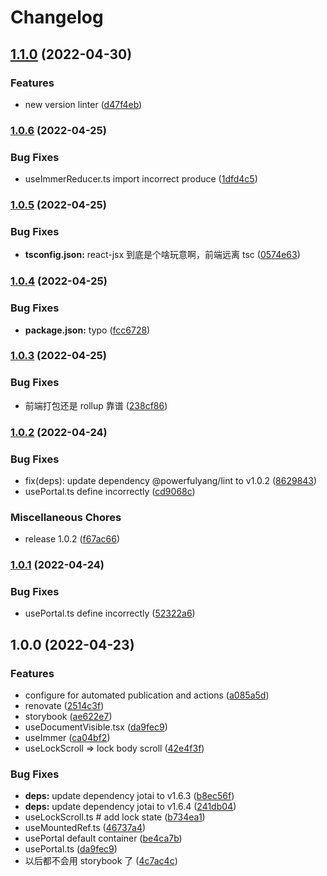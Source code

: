 # Changelog

## [1.1.0](https://github.com/powerfulyang/hooks/compare/v1.0.6...v1.1.0) (2022-04-30)


### Features

* new version linter ([d47f4eb](https://github.com/powerfulyang/hooks/commit/d47f4eb139e7dd81cdbed712c71e0f4a1b4ab196))

### [1.0.6](https://github.com/powerfulyang/hooks/compare/v1.0.5...v1.0.6) (2022-04-25)


### Bug Fixes

* useImmerReducer.ts import incorrect produce ([1dfd4c5](https://github.com/powerfulyang/hooks/commit/1dfd4c5e5d4bb64eab6d672c343b71a3dbb27f58))

### [1.0.5](https://github.com/powerfulyang/hooks/compare/v1.0.4...v1.0.5) (2022-04-25)


### Bug Fixes

* **tsconfig.json:** react-jsx 到底是个啥玩意啊，前端远离 tsc ([0574e63](https://github.com/powerfulyang/hooks/commit/0574e632b31e8039511aa8b9b620e8c9f34c9b43))

### [1.0.4](https://github.com/powerfulyang/hooks/compare/v1.0.3...v1.0.4) (2022-04-25)

### Bug Fixes

- **package.json:** typo ([fcc6728](https://github.com/powerfulyang/hooks/commit/fcc67284c69a5deb26b7040797d31a2511fe7fef))

### [1.0.3](https://github.com/powerfulyang/hooks/compare/v1.0.2...v1.0.3) (2022-04-25)

### Bug Fixes

- 前端打包还是 rollup 靠谱 ([238cf86](https://github.com/powerfulyang/hooks/commit/238cf863399215d1be7f307542ea80e525278769))

### [1.0.2](https://github.com/powerfulyang/hooks/compare/v1.0.0...v1.0.2) (2022-04-24)

### Bug Fixes

- fix(deps): update dependency @powerfulyang/lint to v1.0.2 ([8629843](https://github.com/powerfulyang/hooks/commit/8629843a78d46681c62c2ebcc538f97ebd7b589a))
- usePortal.ts define incorrectly ([cd9068c](https://github.com/powerfulyang/hooks/commit/cd9068cb58ec307ddf13090ed725ff9a12cf2168))

### Miscellaneous Chores

- release 1.0.2 ([f67ac66](https://github.com/powerfulyang/hooks/commit/f67ac6627df6cc50a2f722df0dffb213338ea36d))

### [1.0.1](https://github.com/powerfulyang/hooks/compare/v1.0.0...v1.0.1) (2022-04-24)

### Bug Fixes

- usePortal.ts define incorrectly ([52322a6](https://github.com/powerfulyang/hooks/commit/52322a61c09d2d78ffc7d9704d2f58ec1d231b94))

## 1.0.0 (2022-04-23)

### Features

- configure for automated publication and actions ([a085a5d](https://github.com/powerfulyang/hooks/commit/a085a5d8dc7b3fd2726b1a31c151127071a49102))
- renovate ([2514c3f](https://github.com/powerfulyang/hooks/commit/2514c3ff247be30a0645e8cab549e1a7a006f064))
- storybook ([ae622e7](https://github.com/powerfulyang/hooks/commit/ae622e75457047c0ef5fd704479fb94d091d589d))
- useDocumentVisible.tsx ([da9fec9](https://github.com/powerfulyang/hooks/commit/da9fec9e25c783bc48f4cdab030f594c81378e5d))
- useImmer ([ca04bf2](https://github.com/powerfulyang/hooks/commit/ca04bf2ce9f826842e3822f6089809b08688c231))
- useLockScroll => lock body scroll ([42e4f3f](https://github.com/powerfulyang/hooks/commit/42e4f3fc02b394cb54d79ba746d5bee920dd501e))

### Bug Fixes

- **deps:** update dependency jotai to v1.6.3 ([b8ec56f](https://github.com/powerfulyang/hooks/commit/b8ec56fd34c65e790739d72d60ae6e105ccc2137))
- **deps:** update dependency jotai to v1.6.4 ([241db04](https://github.com/powerfulyang/hooks/commit/241db0404707db271d361f09415500a6f9d1cb7a))
- useLockScroll.ts # add lock state ([b734ea1](https://github.com/powerfulyang/hooks/commit/b734ea1c8bee6e7e172dd093bcfe509afca72674))
- useMountedRef.ts ([46737a4](https://github.com/powerfulyang/hooks/commit/46737a456219593c414e163419ea0cd67201613d))
- usePortal default container ([be4ca7b](https://github.com/powerfulyang/hooks/commit/be4ca7b871df5e48a9c149b47d56eadee4ded205))
- usePortal.ts ([da9fec9](https://github.com/powerfulyang/hooks/commit/da9fec9e25c783bc48f4cdab030f594c81378e5d))
- 以后都不会用 storybook 了 ([4c7ac4c](https://github.com/powerfulyang/hooks/commit/4c7ac4cb4b7cd46e9ae7d18a8db1003dfbc8c65e))
